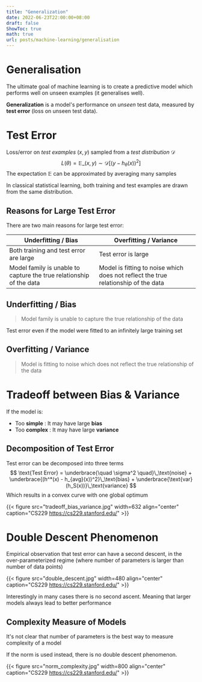 ```yaml
---
title: "Generalization"
date: 2022-06-23T22:00:00+08:00
draft: false
ShowToc: true
math: true
url: posts/machine-learning/generalisation
---
```


# Generalisation

The ultimate goal of machine learning is to create a predictive model which performs well on unseen examples (it generalises well). 

**Generalization** is a model's performance on *unseen* test data, measured by **test error** (loss on unseen test data).



# Test Error

Loss/error on *test examples* $(x,y)$ sampled from a *test distribution* $\mathcal{D}$ 
$$
L(\theta) = \mathbb{E}\_{(x,y)\sim\mathcal{D}}
[ (y-h_\theta(x))^2]
$$
The expectation $\mathbb E$ can be approximated by averaging many samples

In classical statistical learning, both training and test examples are drawn from the same distribution.



## Reasons for Large Test Error

There are two main reasons for large test error:

| Underfitting / Bias                                          | Overfitting / Variance                                       |
| ------------------------------------------------------------ | ------------------------------------------------------------ |
| Both training and test error are large                       | Test error is large                                          |
| Model family is unable to capture the true relationship of the data | Model is fitting to noise which does not reflect the true relationship of the data |



## Underfitting / Bias

> Model family is unable to capture the true relationship of the data

Test error even if the model were fitted to an infinitely large training set



## Overfitting / Variance

> Model is fitting to noise which does not reflect the true relationship of the data



# Tradeoff between Bias & Variance

If the model is:

- Too **simple** : It may have large **bias**
- Too **complex** : It may have large **variance**



## Decomposition of Test Error

Test error can be decomposed into three terms
$$
\text{Test Error} = 
\underbrace{\quad \sigma^2 \quad}\_\text{noise} +
\underbrace{(h^*(x) - h_{avg}(x))^2}\_\text{bias} +
\underbrace{\text{var}(h_S(x))}\_\text{variance}
$$
Which results in a convex curve with one global optimum

{{< figure src="tradeoff_bias_variance.jpg" width=632 align="center" caption="CS229 https://cs229.stanford.edu/" >}}



# Double Descent Phenomenon

Empirical observation that test error can have a second descent, in the over-parameterized regime (where number of parameters is larger than number of data points)

{{< figure src="double_descent.jpg" width=480 align="center" caption="CS229 https://cs229.stanford.edu/" >}}

Interestingly in many cases there is no second ascent. Meaning that larger models always lead to better performance



## Complexity Measure of Models

It's not clear that number of parameters is the best way to measure complexity of a model

If the norm is used instead, there is no double descent phenomenon.

{{< figure src="norm_complexity.jpg" width=800 align="center" caption="CS229 https://cs229.stanford.edu/" >}}